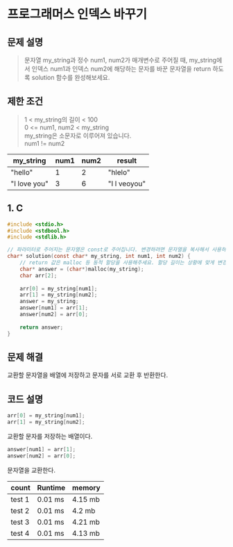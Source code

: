 # 프로그래머스 인덱스 바꾸기

## 문제 설명
>문자열 my_string과 정수 num1, num2가 매개변수로 주어질 때, my_string에서 인덱스 num1과 인덱스 num2에 해당하는 문자를 바꾼 문자열을 return 하도록 solution 함수를 완성해보세요.

## 제한 조건
>1 < my_string의 길이 < 100 <br/>
0 <= num1, num2 < my_string<br/>
my_string은 소문자로 이루어져 있습니다.<br/>
num1 != num2<br/>

|my_string|num1|num2|result|
|---------|----|----|------|
|"hello"|1|2|"hlelo"|
|"I love you"|3|6|"I l veoyou"|

## 1. C
``` c
#include <stdio.h>
#include <stdbool.h>
#include <stdlib.h>

// 파라미터로 주어지는 문자열은 const로 주어집니다. 변경하려면 문자열을 복사해서 사용하세요.
char* solution(const char* my_string, int num1, int num2) {
    // return 값은 malloc 등 동적 할당을 사용해주세요. 할당 길이는 상황에 맞게 변경해주세요.
    char* answer = (char*)malloc(my_string);
    char arr[2];
    
    arr[0] = my_string[num1];
    arr[1] = my_string[num2];
    answer = my_string;
    answer[num1] = arr[1];
    answer[num2] = arr[0];
    
    return answer;
}
```

## 문제 해결
교환할 문자열을 배열에 저장하고 문자를 서로 교환 후 반환한다.

## 코드 설명
``` c
arr[0] = my_string[num1];
arr[1] = my_string[num2];
```
교환할 문자를 저장하는 배열이다.

``` c
answer[num1] = arr[1];
answer[num2] = arr[0];
```
문자열을 교환한다.

|count|Runtime|memory|
|-----|-------|------|
|test 1|0.01 ms|4.15 mb|
|test 2|0.01 ms|4.2 mb|
|test 3|0.01 ms|4.21 mb|
|test 4|0.01 ms|4.13 mb|
